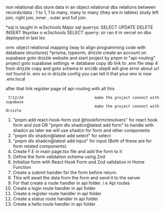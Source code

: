 non relational dbs store data in an object
relational dbs relations between records/data : 1 to 1, 1 to many, many to many (they are in tables)
study left join, right join, inner , outer and full join.

*sql is taught in w3schools
Major sql querrys: SELECT UPDATE DELETE INSERT 9syntax o w3schools
SELECT querry: sir ran it in vercel on dbs deployed in last lec

orm: object relational mapping (way to align programming code with database structures) *prisma, typeorm, drizzle
create an account on supabase
goto drizzle website and start project by pnpm in "api-routing" project
goto supabase settings => database copy db link to .env file
step 4 from drizzle copy and goto schema in src/db
step6 will give error about url not found in .env so in drizzle.config you can tell it that your env is now .env.local

after that link register page of api-routing with all this

     7/12/24                                make the project connect with supabase
                                            make the project connect with drizzle 

1. "pnpm add react-hook-form zod @hookform/resolvers" for react hook form and zod OR "pnpm dlx shadcn@latest add form" to handle with shadcn 
    as later we will use shadcn for form and other components
2. "pnpm dlx shadcn@latest add select" for select
3. "pnpm dlx shadcn@latest add input" for input                    (Both of these are for form related components) 
4. Create F.E in main page.tsx file and add the form to it
5. Define the form validation schema using Zod
6. Initialize form with React Hook Form and Zod validation in Home Function
7. Create a submit handler for the form before return.
9. This will await the data from the form and send it to the server
10. For that create a route handler in api folder. i.e Api routes
11. Create a login route handler in api folder
12. Create a register route handler in api folder
13. Create a status route handler in api folder
14. Create a hello route handler in api folder
 
 

